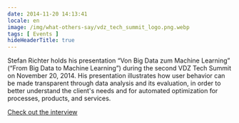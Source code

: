 ```yaml
---
date: 2014-11-20 14:13:41
locale: en
image: /img/what-others-say/vdz_tech_summit_logo.png.webp
tags: [ Events ]
hideHeaderTitle: true
---
```


Stefan Richter holds his presentation “Von Big Data zum Machine Learning” (“From Big Data to Machine Learning”) during the second VDZ Tech Summit on November 20, 2014. His presentation illustrates how user behavior can be made transparent through data analysis and its evaluation, in order to better understand the client's needs and for automated optimization for processes, products, and services. 

[Check out the interview](http://www.vdz-tech-summit.com/konferenz/archiv/2-vdz-tech-summit-2014/interviews-2014/)